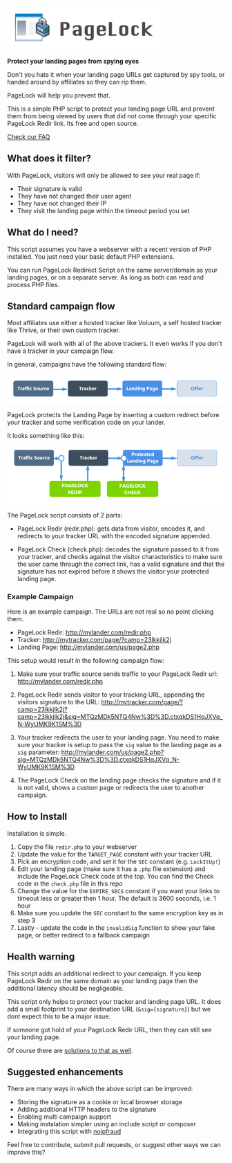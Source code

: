 ![](resources/img/logo2.png)

**Protect your landing pages from spying eyes**

Don't you hate it when your landing page URLs get captured by spy tools, or handed around by affiliates so they can rip them.

PageLock will help you prevent that.

This is a simple PHP script to protect your landing page URL and prevent them from
being viewed by users that did not come through your specific PageLock Redir link. Its free and open source.

[Check our FAQ](https://github.com/noipfraud/PageLock/wiki/FAQ)


## What does it filter?

With PageLock, visitors will only be allowed to see your real page if:

* Their signature is valid
* They have not changed their user agent
* They have not changed their IP
* They visit the landing page within the timeout period you set


## What do I need?

This script assumes you have a webserver with a recent version of PHP installed. You just need your basic default PHP extensions.

You can run PageLock Redirect Script on the same server/domain as your landing pages, or on a separate server. As long as both can read and process PHP files.


## Standard campaign flow

Most affiliates use either a hosted tracker like Voluum, a self hosted tracker like Thrive, or their own custom tracker.

PageLock will work with all of the above trackers. It even works if you don't have a tracker in your campaign flow.

In general, campaigns have the following standard flow:

![](resources/img/campaign1.png)

PageLock protects the Landing Page by inserting a custom redirect before your tracker and some verification code on your lander.

It looks something like this:

![](resources/img/campaign2.png)

The PageLock script consists of 2 parts:

* PageLock Redir (redir.php): gets data from visitor, encodes it, and redirects to your tracker URL with the encoded signature appended.

* PageLock Check (check.php): decodes the signature passed to it from your tracker, and checks against the visitor characteristics to make sure the user came through the correct link, has a valid signature and that the signature has not expired before it shows the visitor your protected landing page.

### Example Campaign

Here is an example campaign. The URLs are not real so no point clicking them.

* PageLock Redir: http://mylander.com/redir.php
* Tracker: http://mytracker.com/page/?camp=23lkkjlk2j
* Landing Page: http://mylander.com/us/page2.php

This setup would result in the following campaign flow:

1. Make sure your traffic source sends traffic to your PageLock Redir url: http://mylander.com/redir.php

2. PageLock Redir sends visitor to your tracking URL, appending the visitors signature to the URL: http://mytracker.com/page/?camp=23lkkjlk2j?camp=23lkkjlk2j&sig=MTQzMDk5NTQ4Nw%3D%3D.ctxqkDS1HqJXVq_N-WyUMK9K1SM%3D

3. Your tracker redirects the user to your landing page. You need to make sure your tracker is setup to pass the `sig` value to the landing page as a `sig` parameter: http://mylander.com/us/page2.php?sig=MTQzMDk5NTQ4Nw%3D%3D.ctxqkDS1HqJXVq_N-WyUMK9K1SM%3D

4. The PageLock Check on the landing page checks the signature and if it is not valid, shows a custom page or redirects the user to another campaign.


## How to Install

Installation is simple.

1. Copy the file `redir.php` to your webserver
2. Update the value for the `TARGET_PAGE` constant with your tracker URL
3. Pick an encryption code, and set it for the `SEC` constant (e.g. `LockItUp!`)
4. Edit your landing page (make sure it has a `.php` file extension) and include the PageLock Check code at the top. You can find the Check code in the `check.php` file in this repo
5. Change the value for the `EXPIRE_SECS` constant if you want your links to timeout less or greater then 1 hour. The default is 3600 seconds, i.e. 1 hour
6. Make sure you update the `SEC` constant to the same encryption key as in step 3
7. Lastly - update the code in the `invalidSig` function to show your fake page, or better redirect to a fallback campaign


## Health warning

This script adds an additional redirect to your campaign. If you keep PageLock Redir on the same domain as your landing page then the additional latency should be negligeable.

This script only helps to protect your tracker and landing page URL. It does add a small footprint to your destination URL (`&sig={signature}`) but we dont expect this to be a major issue.

If someone got hold of your PageLock Redir URL, then they can still see your landing page.

Of course there are [solutions to that as well](http://noipfraud.com).


## Suggested enhancements

There are many ways in which the above script can be improved:

* Storing the signature as a cookie or local browser storage
* Adding additional HTTP headers to the signature
* Enabling multi campaign support
* Making instalation simpler using an include script or composer
* Integrating this script with [noipfraud](http://noipfraud.com)

Feel free to contribute, submit pull requests, or suggest other ways we can improve this?
